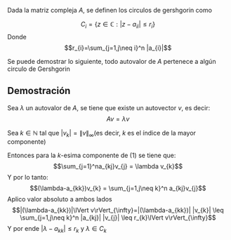 Dada la matriz compleja $A$, se definen los circulos de gershgorin como

$$C_{i}=\{ z \in \mathbb{C} : |z-a_{ii}| \leq r_{i} \}$$
Donde
$$r_{i}=\sum_{j=1,j\neq i}^n |a_{i}|$$

Se puede demostrar lo siguiente, todo autovalor de $A$ pertenece a algún circulo de Gershgorin

## Demostración
Sea $\lambda$ un autovalor de $A$, se tiene que existe un autovector $v$, es decir:
$$Av=\lambda v \tag{1}$$

Sea $k \in \mathbb{N}$ tal que $|v_{k}|=\lVert v\rVert_{\infty}$(es decir, $k$ es el índice de la mayor componente)

Entonces para la $k$-esima componente de (1) se tiene que:
$$\sum_{j=1}^na_{kj}v_{j} = \lambda v_{k}$$
Y por lo tanto:
$$(\lambda-a_{kk})v_{k} = \sum_{j=1,j\neq k}^n a_{kj}v_{j}$$
Aplico valor absoluto a ambos lados
$$|(\lambda-a_{kk})|\lVert v\rVert_{\infty}=|(\lambda-a_{kk})| |v_{k}| \leq \sum_{j=1,j\neq k}^n |a_{kj}| |v_{j}| \leq r_{k}\lVert v\rVert_{\infty}$$
Y por ende $|\lambda-a_{kk}| \leq r_{k}$ y $\lambda \in C_{k}$
